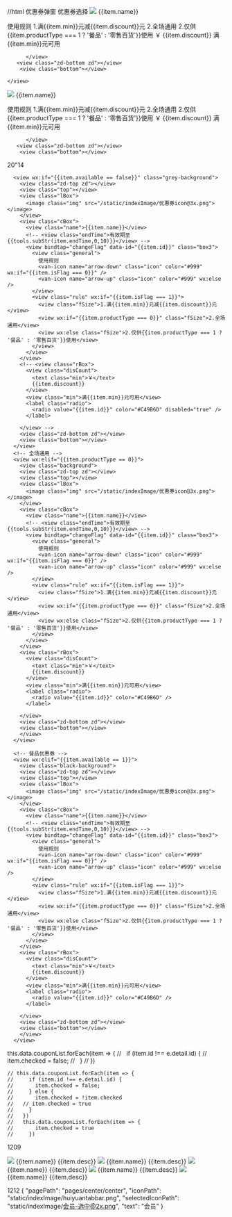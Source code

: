 //html 优惠券弹窗
<van-popup show="{{ show }}" bind:close="onClose" custom-style="height: 840rpx;width:640rpx;border-radius:16rpx;overflow:auto;" closeable="true" z-index="100" round="ture" class="popup">
<view class="text">优惠券选择</view>
<view wx:for="{{couponList}}" wx:key="index" class="block" bindtap="selectCoupon" data-couponIndex="{{index}}" data-cid="{{item.cid}}" data-id="{{item.id}}">
<view class="zd-top zd"></view>
<view class="top"></view>
<view class="lBox">
<image class="img" src="/static/indexImage/优惠券icon@3x.png"></image>
</view>
<view class="cBox">
<view class="name">{{item.name}}</view>

<!-- <view class="endTime">有效期至{{tools.subStr(item.endTime,0,10)}}</view> -->
<view bindtap="changeFlag" data-id="{{item.id}}" class="box3">
<view class="general">
使用规则
<van-icon name="arrow-down" class="icon" color="#999" wx:if="{{item.isFlag === 0}}" />
<van-icon name="arrow-up" class="icon" color="#999" wx:else />
</view>
<view class="rule" wx:if="{{item.isFlag === 1}}">
<view class="fSize">1.满{{item.min}}元减{{item.discount}}元</view>
<view wx:if="{{item.productType === 0}}" class="fSize">2.全场通用</view>
<view wx:else class="fSize">2.仅供{{item.productType === 1 ? '餐品' : '零售百货'}}使用</view>
</view>
</view>
</view>
<view class="rBox">
<view class="disCount">
<text class="min">￥</text>
{{item.discount}}
</view>
<view class="min">满{{item.min}}元可用</view>
<label class="radio">
<radio value="{{item.id}}"  checked="false" color="#C49B6D"/>
</label>

          </view>
       <view class="zd-bottom zd"></view>
        <view class="bottom"></view>

    </view>

  </van-popup>

  <!--  -->

<view class="zd-top zd"></view>
<view class="top"></view>
<view class="lBox">
<image class="img" src="/static/indexImage/优惠券icon@3x.png"></image>
</view>
<view class="cBox">
<view class="name">{{item.name}}</view>

<!-- <view class="endTime">有效期至{{tools.subStr(item.endTime,0,10)}}</view> -->
<view bindtap="changeFlag" data-id="{{item.id}}" class="box3">
<view class="general">
使用规则
<van-icon name="arrow-down" class="icon" color="#999" wx:if="{{item.isFlag === 0}}" />
<van-icon name="arrow-up" class="icon" color="#999" wx:else />
</view>
<view class="rule" wx:if="{{item.isFlag === 1}}">
<view class="fSize">1.满{{item.min}}元减{{item.discount}}元</view>
<view wx:if="{{item.productType === 0}}" class="fSize">2.全场通用</view>
<view wx:else class="fSize">2.仅供{{item.productType === 1 ? '餐品' : '零售百货'}}使用</view>
</view>
</view>
</view>
<view class="rBox">
<view class="disCount">
<text class="min">￥</text>
{{item.discount}}
</view>
<view class="min">满{{item.min}}元可用</view>
<label class="radio">
<radio value="{{item.id}}"  checked="false" color="#C49B6D"/>
</label>

          </view>
       <view class="zd-bottom zd"></view>
        <view class="bottom"></view>

20"14

 <!-- 不可用优惠券 -->

      <view wx:if="{{item.available == false}}" class="grey-background">
        <view class="zd-top zd"></view>
        <view class="top"></view>
        <view class="lBox">
          <image class="img" src="/static/indexImage/优惠券icon@3x.png"></image>
        </view>
        <view class="cBox">
          <view class="name">{{item.name}}</view>
          <!-- <view class="endTime">有效期至{{tools.subStr(item.endTime,0,10)}}</view> -->
          <view bindtap="changeFlag" data-id="{{item.id}}" class="box3">
            <view class="general">
              使用规则
              <van-icon name="arrow-down" class="icon" color="#999" wx:if="{{item.isFlag === 0}}" />
              <van-icon name="arrow-up" class="icon" color="#999" wx:else />
            </view>
            <view class="rule" wx:if="{{item.isFlag === 1}}">
              <view class="fSize">1.满{{item.min}}元减{{item.discount}}元</view>
              <view wx:if="{{item.productType === 0}}" class="fSize">2.全场通用</view>
              <view wx:else class="fSize">2.仅供{{item.productType === 1 ? '餐品' : '零售百货'}}使用</view>
            </view>
          </view>
        </view>
        <!-- <view class="rBox">
          <view class="disCount">
            <text class="min">￥</text>
            {{item.discount}}
          </view>
          <view class="min">满{{item.min}}元可用</view>
          <label class="radio">
            <radio value="{{item.id}}" color="#C49B6D" disabled="true" />
          </label>

        </view> -->
        <view class="zd-bottom zd"></view>
        <view class="bottom"></view>
      </view>
      <!-- 全场通用 -->
      <view wx:elif="{{item.productType == 0}}">
        <view class="background">
        <view class="zd-top zd"></view>
        <view class="top"></view>
        <view class="lBox">
          <image class="img" src="/static/indexImage/优惠券icon@3x.png"></image>
        </view>
        <view class="cBox">
          <view class="name">{{item.name}}</view>
          <!-- <view class="endTime">有效期至{{tools.subStr(item.endTime,0,10)}}</view> -->
          <view bindtap="changeFlag" data-id="{{item.id}}" class="box3">
            <view class="general">
              使用规则
              <van-icon name="arrow-down" class="icon" color="#999" wx:if="{{item.isFlag === 0}}" />
              <van-icon name="arrow-up" class="icon" color="#999" wx:else />
            </view>
            <view class="rule" wx:if="{{item.isFlag === 1}}">
              <view class="fSize">1.满{{item.min}}元减{{item.discount}}元</view>
              <view wx:if="{{item.productType === 0}}" class="fSize">2.全场通用</view>
              <view wx:else class="fSize">2.仅供{{item.productType === 1 ? '餐品' : '零售百货'}}使用</view>
            </view>
          </view>
        </view>
        <view class="rBox">
          <view class="disCount">
            <text class="min">￥</text>
            {{item.discount}}
          </view>
          <view class="min">满{{item.min}}元可用</view>
          <label class="radio">
            <radio value="{{item.id}}" color="#C49B6D" />
          </label>

        </view>
        <view class="zd-bottom zd"></view>
        <view class="bottom"></view>
        </view>
      </view>

      <!-- 餐品优惠券 -->
      <view wx:elif="{{item.available == 1}}">
        <view class="black-background">
        <view class="zd-top zd"></view>
        <view class="top"></view>
        <view class="lBox">
          <image class="img" src="/static/indexImage/优惠券icon@3x.png"></image>
        </view>
        <view class="cBox">
          <view class="name">{{item.name}}</view>
          <!-- <view class="endTime">有效期至{{tools.subStr(item.endTime,0,10)}}</view> -->
          <view bindtap="changeFlag" data-id="{{item.id}}" class="box3">
            <view class="general">
              使用规则
              <van-icon name="arrow-down" class="icon" color="#999" wx:if="{{item.isFlag === 0}}" />
              <van-icon name="arrow-up" class="icon" color="#999" wx:else />
            </view>
            <view class="rule" wx:if="{{item.isFlag === 1}}">
              <view class="fSize">1.满{{item.min}}元减{{item.discount}}元</view>
              <view wx:if="{{item.productType === 0}}" class="fSize">2.全场通用</view>
              <view wx:else class="fSize">2.仅供{{item.productType === 1 ? '餐品' : '零售百货'}}使用</view>
            </view>
          </view>
        </view>
        <view class="rBox">
          <view class="disCount">
            <text class="min">￥</text>
            {{item.discount}}
          </view>
          <view class="min">满{{item.min}}元可用</view>
          <label class="radio">
            <radio value="{{item.id}}" color="#C49B6D" />
          </label>

        </view>
        <view class="zd-bottom zd"></view>
        <view class="bottom"></view>
        </view>
      </view>

this.data.couponList.forEach(item => {
//   if (item.id !== e.detail.id) {
//     item.checked = false;
//   }
// })

    // this.data.couponList.forEach(item => {
    //     if (item.id !== e.detail.id) {
    //       item.checked = false;
    //     } else {
    //       item.checked = !item.checked
    //   // item.checked = true
    //     }
    //   })
    //   this.data.couponList.forEach(item => {
    //       item.checked = true
    //     })

1209

<view wx:if="{{item.available == false}}">
        <view class="coupon">
          <view class="zd-top zd"></view>
          <view class="top grey-border-background"></view>
          <view class="item grey-background">
            <view class="out grey-border-dash">
              <image class="img" src="/static/indexImage/优惠券icon@3x.png"></image>
              <!-- <image class="img" src="/static/indexImage/logo-disabled@2x.png"></image> -->
            </view>
            <view class="name grey-name">{{item.name}}</view>
            <view class="date grey-date">{{item.desc}}</view>
            <!-- <view class="content grey-content">使用规则</view> -->
            <!-- <van-icon name="arrow-down" class="icon" color="#999999b3" /> -->
          </view>
          <view class="zd-bottom zd"></view>
          <view class="bottom grey-border-background"></view>
        </view>
      </view>
      <!-- 全场通用 -->
      <view wx:elif="{{item.productType == 0}}">
        <!-- 被选中 -->
        <view class="coupon" wx:if="{{index == couponIndex}}">
          <view class="zd-top zd"></view>
          <view class="top black-border-background-selected"></view>
          <view class="item black-background-selected">
            <view class="out black-border-dash-selected">
              <image class="img" src="/static/indexImage/优惠券icon@3x.png"></image>
              <!-- <image class="img" src="/static/indexImage/all-logo@2x.png"></image> -->
            </view>
            <view class="name black-name-selected">{{item.name}}</view>
            <view class="date black-date-selected">{{item.desc}}</view>
            <!-- <view class="content black-content-selected">使用规则</view> -->
            <!-- <van-icon name="arrow-down" class="icon" color="#ffffffb3" /> -->
          </view>
          <view class="zd-bottom zd"></view>
          <view class="bottom black-border-background-selected"></view>
        </view>
        <!-- 未被选中 -->
        <view class="coupon" wx:else>
          <view class="zd-top zd"></view>
          <view class="top black-border-background"></view>
          <view class="item black-background">
            <view class="out black-border-dash">
              <image class="img" src="/static/indexImage/优惠券icon@3x.png"></image>
              <!-- <image class="img" src="/static/indexImage/all-logo@2x.png"></image> -->
            </view>
            <view class="name black-name">{{item.name}}</view>
            <view class="date black-date">{{item.desc}}</view>
            <!-- <view class="content black-content">使用规则</view> -->
            <!-- <van-icon name="arrow-down" class="icon" color="#999999b3" /> -->
          </view>
          <view class="zd-bottom zd"></view>
          <view class="bottom black-border-background"></view>
        </view>
      </view>
      <!-- 餐品优惠券 -->
      <view wx:elif="{{item.available == 1}}">
        <!-- 被选中 -->
        <view class="coupon" wx:if="{{index == couponIndex}}">
          <view class="zd-top zd"></view>
          <view class="top red-border-background-selected"></view>
          <view class="item red-background-selected">
            <view class="out red-border-dash-selected">
              <image class="img" src="/static/indexImage/优惠券icon@3x.png"></image>
              <!-- <image class="img" src="/static/indexImage/food-good-logo-selected@2x.png"></image> -->
            </view>
            <view class="name red-name-selected">{{item.name}}</view>
            <view class="date red-date-selected">{{item.desc}}</view>
            <!-- <view class="content red-content-selected">使用规则</view> -->
            <!-- <van-icon name="arrow-down" class="icon" color="#ffffffb3" /> -->
          </view>
          <view class="zd-bottom zd"></view>
          <view class="bottom red-border-background-selected"></view>
        </view>
        <!-- 未被选中 -->
        <view class="coupon" wx:else>
          <view class="zd-top zd"></view>
          <view class="top red-border-background"></view>
          <view class="item red-background">
            <view class="out red-border-dash">
              <image class="img" src="/static/indexImage/优惠券icon@3x.png"></image>
              <!-- <image class="img" src="/static/indexImage/good-logo-default@2x.png"></image> -->
            </view>
            <view class="name red-name">{{item.name}}</view>
            <view class="date red-date">{{item.desc}}</view>
            <!-- <view class="content red-content">使用规则</view> -->
            <!-- <van-icon name="arrow-down" class="icon" color="#999999b3" /> -->
          </view>
          <view class="zd-bottom zd"></view>
          <view class="bottom red-border-background"></view>
        </view>
      </view>

1212
{
"pagePath": "pages/center/center",
"iconPath": "static/indexImage/huiyuantabbar.png",
"selectedIconPath": "static/indexImage/会员-选中@2x.png",
"text": "会员"
}
